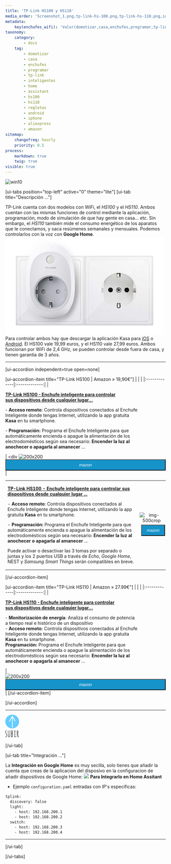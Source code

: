 ```yaml
---
title: 'TP-Link HS100 y HS110'
media_order: 'Screenshot_1.png,tp-link-hs-100.png,tp-link-hs-110.png,integracion_google_home.gif,up1_azul1.png'
metadata:
    key(enchufes_wifi): 'Valor(domotizar,casa,enchufes,programar,tp-link,inteligentes,programar,home,assistant,hs100,hs110,regletas,android,iphone,aliexpress,amazon)'
taxonomy:
    category:
        - docs
    tag:
        - domotizar
        - casa
        - enchufes
        - programar
        - tp-link
        - inteligentes
        - home
        - assistant
        - hs100
        - hs110
        - regletas
        - android
        - iphone
        - aliexpress
        - amazon
sitemap:
    changefreq: hourly
    priority: 0.5
process:
    markdown: true
    twig: true
visible: true
---
```


![win10](image://os-compat.png)

[ui-tabs position="top-left" active="0" theme="lite"]
[ui-tab title="Descripción ..."]

TP-Link cuenta con dos modelos con WiFi, el _HS100_ y el _HS110_. Ambos cuentan con las mismas funciones de control mediante la aplicación, programación, modo de simulación de que hay gente en casa... etc. Sin embargo, el _HS110_ también mide el consumo energético de los aparatos que le conectamos, y saca resúmenes semanales y mensuales. Podemos controlarlos con la voz con **Google Home**.
![](Screenshot_1.png)
Para controlar ambos hay que descargar la aplicación Kasa para [iOS](https://apple.co/2WveAlg) o [Android](http://bit.ly/2YgEx8L). El HS100 vale 19,99 euros, y el HS110 vale 27,99 euros. Ambos funcionan por WiFi de 2,4 GHz, se pueden controlar desde fuera de casa, y tienen garantía de 3 años.

---

[ui-accordion independent=true open=none]

[ui-accordion-item title="TP-Link HS100 | Amazon » 19,90€"]
|  |  |
|:-------------|:-------------:|
| <p>[**TP-Link HS100 - Enchufe inteligente para controlar<br /> sus dispositivos desde cualquier lugar...**](https://amzn.to/2Lj7sHB)</p><p>- **Acceso remoto**: Controla dispositivos conectados al Enchufe<br/>Inteligente donde tengas Internet, utilizando la app gratuita<br/>**Kasa** en tu smartphone.</p><p>- **Programación:** Programa el Enchufe Inteligente para que<br/>automáticamente encienda o apague la alimentación de los<br/> electrodomésticos según sea necesario: **Encender la luz al <br/>anochecer o apagarla al amanecer** ...</p> | <div ![200x200][amzn-TPL-HS100] <a href="https://amzn.to/2Lj7sHB" alt="amazon-link" target="_blank"><button type="button" style="color:#fff;background-color:#1694CA;width:100%;height:35px;"><i class="fa fa-amazon">mazon</i></button></a> </div> |

|  |  |
|:------|:-----------------------:|
| <p>[**TP-Link HS100 - Enchufe inteligente para controlar sus dispositivos desde cualquier lugar ...**](https://amzn.to/2Lj7sHB)</p><p>- **Acceso remoto**: Controla dispositivos conectados al Enchufe Inteligente donde tengas Internet, utilizando la app gratuita **Kasa** en tu smartphone.</p><p>- **Programación:** Programa el Enchufe Inteligente para que automáticamente encienda o apague la alimentación de los electrodomésticos según sea necesario: **Encender la luz al anochecer o apagarla al amanecer** ...</p><p>Puede activar o desactivar las 3 tomas por separado o juntas y los 2 puertos USB a través de _Echo_, _Google Home_, NEST y _Samsung Smart Things_ serán compatibles en breve.</p> | <div> ![img-500crop][amzn-TPL-HS100] </div> <div> <a href="https://amzn.to/2Lj7sHB" alt="amazon-link" target="_blank"><button type="button" style="color:#fff;background-color:#1694CA;width:100%;height:35px;margin:5px;"><i class="fa fa-amazon fa-lg">mazon</i></button></a> </div> |

[/ui-accordion-item]

[ui-accordion-item title="TP-Link HS110 | Amazon » 27.99€"]
|  |  |
|:-------------|:-------------:|
| <p>[**TP-Link HS110 - Enchufe inteligente para controlar<br /> sus dispositivos desde cualquier lugar...**](https://amzn.to/2HjWRab)</p><p>- **Monitorización de energía**: Analiza el consumo de potencia<br />a tiempo real e histórico de un dispositivo<br />- **Acceso remoto**: Controla dispositivos conectados al Enchufe<br/>Inteligente donde tengas Internet, utilizando la app gratuita<br/>**Kasa** en tu smartphone.<br />**Programación:** Programa el Enchufe Inteligente para que<br/>automáticamente encienda o apague la alimentación de los<br/> electrodomésticos según sea necesario: **Encender la luz al <br/>anochecer o apagarla al amanecer** ...</p> | <div> ![200x200][amzn-TPL-HS110] <a href="https://amzn.to/2HjWRab" alt="amazon-link" target="_blank"><button type="button" style="color:#fff;background-color:#1694CA;width:100%;height:35px;"><i class="fa fa-amazon">mazon</i></button></a> </div> |
[/ui-accordion-item]

[/ui-accordion]

<!--- REFERENCIA A IMAGENES AL PIE DEL ARTÍCULO --->

[amzn-TPL-HS100]: user:/pages/03.enchufes-Inteligentes/01.tp-link-hs100-hs110/tp-link-hs-100.png?lightbox=1024&cropResize=500,500
[amzn-TPL-HS110]: user://pages/03.enchufes-Inteligentes/01.tp-link-hs100-hs110/tp-link-hs-110.png?lightbox=1024&cropResize=200,200

---

[![](up1_azul1.png)](# "Volver al Inicio")

[/ui-tab]

[ui-tab title="Integración ..."]

La **Integración en Google Home** es muy secilla, solo tienes que añadir la cuenta que creas de la aplicacion del disposivo en la configuracion de añadir dispositivos de Google Home:
![](integracion_google_home.gif)
**Para Integrarlo en Home Assitant**


+ Ejemplo `configuration.yaml` entradas con IP's específicas:

```text
tplink:
  discovery: false
  light:
    - host: 192.168.200.1
    - host: 192.168.200.2
  switch:
    - host: 192.168.200.3
    - host: 192.168.200.4
```
---

[/ui-tab]

[/ui-tabs]